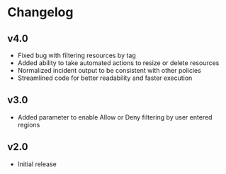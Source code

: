 # Changelog

## v4.0

- Fixed bug with filtering resources by tag
- Added ability to take automated actions to resize or delete resources
- Normalized incident output to be consistent with other policies
- Streamlined code for better readability and faster execution

## v3.0

- Added parameter to enable Allow or Deny filtering by user entered regions

## v2.0

- Initial release

